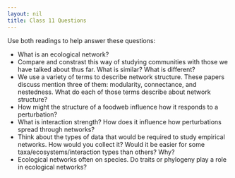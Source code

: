 ```yaml
---
layout: nil
title: Class 11 Questions
---
```


Use both readings to help answer these questions:

* What is an ecological network?
* Compare and constrast this way of studying communities with those we have talked about thus far. What is similar? What is different?
* We use a variety of terms to describe network structure. These papers discuss mention three of them: modularity, connectance, and nestedness. What do each of those terms describe about network structure?
* How might the structure of a foodweb influence how it responds to a perturbation?
* What is interaction strength? How does it influence how perturbations spread through networks?
* Think about the types of data that would be required to study empirical networks. How would you collect it? Would it be easier for some taxa/ecosystems/interaction types than others? Why?
* Ecological networks often on species. Do traits or phylogeny play a role in ecological networks? 


